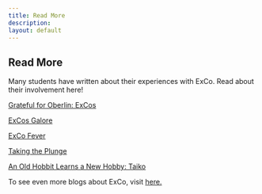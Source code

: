 ```yaml
---
title: Read More
description:
layout: default
---
```

## Read More

Many students have written about their experiences with ExCo. Read about their involvement here!

<a href="https://www.oberlin.edu/blogs/grateful-oberlin-excos"> Grateful for Oberlin: ExCos </a>

<a href="https://www.oberlin.edu/blogs/excos-galore"> ExCos Galore </a>

<a href="https://www.oberlin.edu/blogs/exco-fever"> ExCo Fever </a>

<a href="https://www.oberlin.edu/blogs/taking-plunge"> Taking the Plunge </a>

<a href="https://www.oberlin.edu/blogs/old-hobbit-learns-new-hobby-taiko"> An Old Hobbit Learns a New Hobby: Taiko </a>

To see even more blogs about ExCo, visit <a href="https://www.oberlin.edu/blogs?blog_tag=16086"> here. </a>
